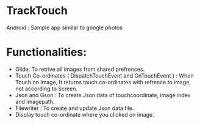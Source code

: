 
# TrackTouch
Android : Sample app similar to google photos 

# Functionalities:

- Glide: To retrive all images from shared prefrences.
- Touch Co-ordinates ( DispatchTouchEvent and OnTouchEvent ) : When Touch on Image, It returns touch co-ordinates with refrence to image, not according to Screen.
- Json and Gson : To create Json data of touchcoordinate, image index and imagepath.
- Filewriter : To create and update Json data file.
- Display touch co-ordinate where you clicked on image.
